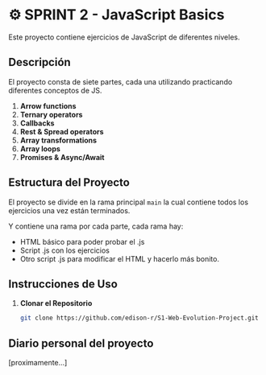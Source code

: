 # ⚙️ SPRINT 2 - JavaScript Basics

Este proyecto contiene ejercicios de JavaScript de diferentes niveles.

## Descripción

El proyecto consta de siete partes, cada una utilizando practicando diferentes conceptos de JS.

1. **Arrow functions** 
2. **Ternary operators**
3. **Callbacks**
4. **Rest & Spread operators**
5. **Array transformations**
6. **Array loops**
7. **Promises & Async/Await**

## Estructura del Proyecto

El proyecto se divide en la rama principal `main` la cual contiene todos los ejercicios una vez están terminados.

Y contiene una rama por cada parte, cada rama hay:
- HTML básico para poder probar el .js
- Script .js con los ejercicios
- Otro script .js para modificar el HTML y hacerlo más bonito.

## Instrucciones de Uso

1. **Clonar el Repositorio**
   ```bash
   git clone https://github.com/edison-r/S1-Web-Evolution-Project.git

## Diario personal del proyecto

[proximamente...]
